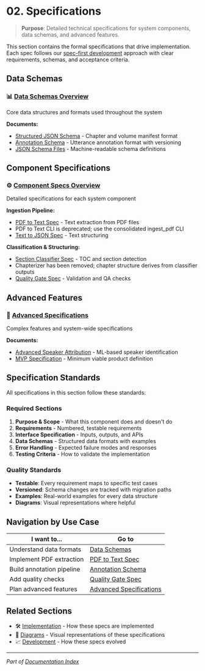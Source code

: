 # 02. Specifications

> **Purpose**: Detailed technical specifications for system components, data schemas, and advanced features.

This section contains the formal specifications that drive implementation. Each spec follows our [spec-first development](../01-project-overview/KISS.md) approach with clear requirements, schemas, and acceptance criteria.

## Data Schemas

### 📊 [Data Schemas Overview](data-schemas/README.md)

Core data structures and formats used throughout the system

**Documents:**

- [Structured JSON Schema](data-schemas/STRUCTURED_JSON_SCHEMA.md) - Chapter and volume manifest format
- [Annotation Schema](data-schemas/ANNOTATION_SCHEMA.md) - Utterance annotation format with versioning
- [JSON Schema Files](data-schemas/schemas/) - Machine-readable schema definitions

## Component Specifications

### ⚙️ [Component Specs Overview](components/README.md)

Detailed specifications for each system component

**Ingestion Pipeline:**

- [PDF to Text Spec](components/PDF_TO_TEXT_SPEC.md) - Text extraction from PDF files
- PDF to Text CLI is deprecated; use the consolidated ingest_pdf CLI
- [Text to JSON Spec](components/TXT_TO_JSON_SPEC.md) - Text structuring

**Classification & Structuring:**

- [Section Classifier Spec](components/SECTION_CLASSIFIER_SPEC.md) - TOC and section detection
- Chapterizer has been removed; chapter structure derives from classifier outputs
- [Quality Gate Spec](components/QUALITY_GATE_SPEC.md) - Validation and QA checks

## Advanced Features

### 🚀 [Advanced Specifications](advanced/README.md)

Complex features and system-wide specifications

**Documents:**

- [Advanced Speaker Attribution](advanced/ADVANCED_SPEAKER_ATTRIBUTION.md) - ML-based speaker identification
- [MVP Specification](advanced/MVP_SPECIFICATION.md) - Minimum viable product definition

## Specification Standards

All specifications in this section follow these standards:

### Required Sections

1. **Purpose & Scope** - What this component does and doesn't do
1. **Requirements** - Numbered, testable requirements
1. **Interface Specification** - Inputs, outputs, and APIs
1. **Data Schemas** - Structured data formats with examples
1. **Error Handling** - Expected failure modes and responses
1. **Testing Criteria** - How to validate the implementation

### Quality Standards

- **Testable**: Every requirement maps to specific test cases
- **Versioned**: Schema changes are tracked with migration paths
- **Examples**: Real-world examples for every data structure
- **Diagrams**: Visual representations where helpful

## Navigation by Use Case

| I want to...              | Go to                                                  |
| ------------------------- | ------------------------------------------------------ |
| Understand data formats   | [Data Schemas](data-schemas/README.md)                 |
| Implement PDF extraction  | [PDF to Text Spec](components/PDF_TO_TEXT_SPEC.md)     |
| Build annotation pipeline | [Annotation Schema](data-schemas/ANNOTATION_SCHEMA.md) |
| Add quality checks        | [Quality Gate Spec](components/QUALITY_GATE_SPEC.md)   |
| Plan advanced features    | [Advanced Specifications](advanced/README.md)          |

## Related Sections

- 🛠️ [Implementation](../03-implementation/README.md) - How these specs are implemented
- 🎨 [Diagrams](../04-diagrams/README.md) - Visual representations of these specifications
- 📈 [Development](../05-development/README.md) - How these specs evolved

______________________________________________________________________

*Part of [Documentation Index](../README.md)*
